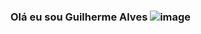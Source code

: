 ### Olá eu sou Guilherme Alves ![image](https://github.com/GuiAlvesR/GuiAlvesR/assets/139154854/bf4e2c05-996b-4e5a-9e61-be504a261e03)




